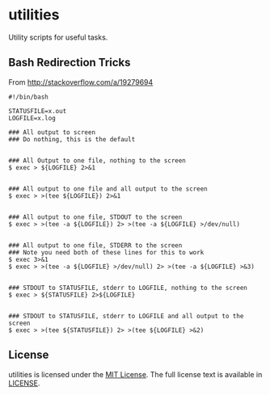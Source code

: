 utilities
=========

Utility scripts for useful tasks.

Bash Redirection Tricks
-----------------------

From http://stackoverflow.com/a/19279694

    #!/bin/bash

    STATUSFILE=x.out
    LOGFILE=x.log

    ### All output to screen
    ### Do nothing, this is the default


    ### All Output to one file, nothing to the screen
    $ exec > ${LOGFILE} 2>&1


    ### All output to one file and all output to the screen
    $ exec > >(tee ${LOGFILE}) 2>&1


    ### All output to one file, STDOUT to the screen
    $ exec > >(tee -a ${LOGFILE}) 2> >(tee -a ${LOGFILE} >/dev/null)


    ### All output to one file, STDERR to the screen
    ### Note you need both of these lines for this to work
    $ exec 3>&1
    $ exec > >(tee -a ${LOGFILE} >/dev/null) 2> >(tee -a ${LOGFILE} >&3)


    ### STDOUT to STATUSFILE, stderr to LOGFILE, nothing to the screen
    $ exec > ${STATUSFILE} 2>${LOGFILE}


    ### STDOUT to STATUSFILE, stderr to LOGFILE and all output to the screen
    $ exec > >(tee ${STATUSFILE}) 2> >(tee ${LOGFILE} >&2)

License
-------

utilities is licensed under the [MIT License](http://en.wikipedia.org/wiki/MIT_License).
The full license text is available in [LICENSE](https://github.com/IanLee1521/utilities/blob/master/LICENSE).
